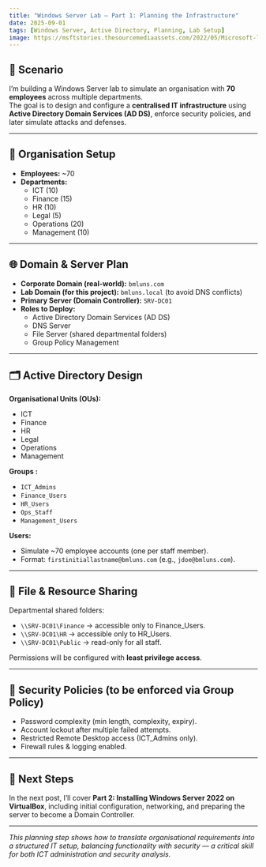 ```yaml
---
title: "Windows Server Lab – Part 1: Planning the Infrastructure"
date: 2025-09-01
tags: [Windows Server, Active Directory, Planning, Lab Setup]
image: https://msftstories.thesourcemediaassets.com/2022/05/Microsoft-logo_rgb_c-wht-1536x688.png
---
```


## 🎯 Scenario

I’m building a Windows Server lab to simulate an organisation with **70 employees** across multiple departments.  
The goal is to design and configure a **centralised IT infrastructure** using **Active Directory Domain Services (AD DS)**, enforce security policies, and later simulate attacks and defenses.

---

## 🏢 Organisation Setup

- **Employees:** ~70  
- **Departments:**  
  - ICT (10)  
  - Finance (15)  
  - HR (10)  
  - Legal (5)  
  - Operations (20)  
  - Management (10)  

---

## 🌐 Domain & Server Plan

- **Corporate Domain (real-world):** `bmluns.com`  
- **Lab Domain (for this project):** `bmluns.local` (to avoid DNS conflicts)  
- **Primary Server (Domain Controller):** `SRV-DC01`  
- **Roles to Deploy:**  
  - Active Directory Domain Services (AD DS)  
  - DNS Server  
  - File Server (shared departmental folders)  
  - Group Policy Management  

---

## 🗂️ Active Directory Design

**Organisational Units (OUs):**
- ICT  
- Finance  
- HR  
- Legal  
- Operations  
- Management  

**Groups :**
- `ICT_Admins`  
- `Finance_Users`  
- `HR_Users`  
- `Ops_Staff`  
- `Management_Users`  

**Users:**
- Simulate ~70 employee accounts (one per staff member).  
- Format: `firstinitiallastname@bmluns.com` (e.g., `jdoe@bmluns.com`).  

---

## 📂 File & Resource Sharing

Departmental shared folders:  
- `\\SRV-DC01\Finance` → accessible only to Finance_Users.  
- `\\SRV-DC01\HR` → accessible only to HR_Users.  
- `\\SRV-DC01\Public` → read-only for all staff.  

Permissions will be configured with **least privilege access**.

---

## 🔐 Security Policies (to be enforced via Group Policy)

- Password complexity (min length, complexity, expiry).  
- Account lockout after multiple failed attempts.  
- Restricted Remote Desktop access (ICT_Admins only).  
- Firewall rules & logging enabled.  

---

## 📌 Next Steps

In the next post, I’ll cover **Part 2: Installing Windows Server 2022 on VirtualBox**, including initial configuration, networking, and preparing the server to become a Domain Controller.

---

*This planning step shows how to translate organisational requirements into a structured IT setup, balancing functionality with security — a critical skill for both ICT administration and security analysis.*
